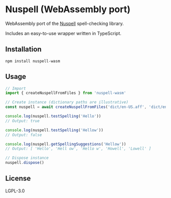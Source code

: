 # Nuspell (WebAssembly port)

WebAssembly port of the [Nuspell](https://github.com/nuspell/nuspell) spell-checking library.

Includes an easy-to-use wrapper written in TypeScript.

## Installation

```
npm install nuspell-wasm
```

## Usage

```ts
// Import
import { createNuspellFromFiles } from 'nuspell-wasm'

// Create instance (dictionary paths are illustrative)
const nuspell = await createNuspellFromFiles('dict/en-US.aff', 'dict/en-US.dic')

console.log(nuspell.testSpelling('Hello'))
// Output: true

console.log(nuspell.testSpelling('Hellow'))
// Output: false

console.log(nuspell.getSpellingSuggestions('Hellow'))
// Output: [ 'Hello', 'Hell ow', 'Hello w', 'Howell', 'Lowell' ]

// Dispose instance
nuspell.dispose()
```

## License

LGPL-3.0

